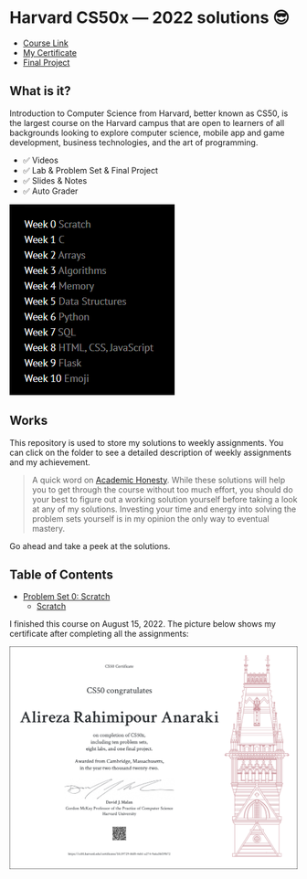 Harvard CS50x — 2022 solutions 😎
=====================

-   [Course Link](https://cs50.harvard.edu/x/2022/)
-   [My Certificate](https://cs50.harvard.edu/certificates/5fc39729-86f0-4eb1-a274-9a6a3bf39b72)
-   [Final Project](https://github.com/...../....)

## What is it?

Introduction to Computer Science from Harvard, better known as CS50, is the largest course on the Harvard campus that are open to learners of all backgrounds looking to explore computer science, mobile app and game development, business technologies, and the art of programming.

-   ✅ Videos
-   ✅ Lab & Problem Set & Final Project
-   ✅ Slides & Notes
-   ✅ Auto Grader

![cs50](img/CS50.png)

## Works

This repository is used to store my solutions to weekly assignments. You can click on the folder to see a detailed description of weekly assignments and my achievement.

> A quick word on [Academic Honesty](https://cs50.harvard.edu/x/2020/honesty/). While these solutions will help you to get through the course without too much effort, you should do your best to figure out a working solution yourself before taking a look at any of my solutions. Investing your time and energy into solving the problem sets yourself is in my opinion the only way to eventual mastery.

Go ahead and take a peek at the solutions.

## Table of Contents
- [Problem Set 0: Scratch](/Week0)
  * [Scratch](/Week0/Scratch)


I finished this course on August 15, 2022.
The picture below shows my certificate after completing all the assignments:

![cs50x](img/CS50x.png)
